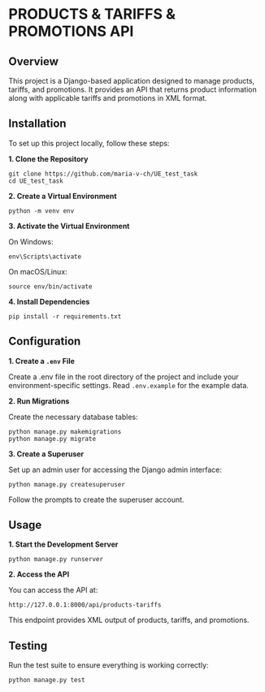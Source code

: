 # PRODUCTS & TARIFFS & PROMOTIONS API

## Overview
This project is a Django-based application designed to manage products, tariffs, and promotions. It provides an API 
that returns product information along with applicable tariffs and promotions in XML format.

## Installation
To set up this project locally, follow these steps:

**1. Clone the Repository**


    git clone https://github.com/maria-v-ch/UE_test_task
    cd UE_test_task

**2. Create a Virtual Environment**

    python -m venv env

**3. Activate the Virtual Environment**

On Windows:

    env\Scripts\activate

On macOS/Linux:

    source env/bin/activate

**4. Install Dependencies**

    pip install -r requirements.txt


## Configuration

**1. Create a `.env` File**

Create a .env file in the root directory of the project and include your environment-specific settings. 
Read  `.env.example` for the example data.

**2. Run Migrations**

Create the necessary database tables:

    python manage.py makemigrations
    python manage.py migrate

**3. Create a Superuser**

Set up an admin user for accessing the Django admin interface:

    python manage.py createsuperuser

Follow the prompts to create the superuser account.

## Usage

**1. Start the Development Server**

    python manage.py runserver

**2. Access the API**

You can access the API at:

    http://127.0.0.1:8000/api/products-tariffs

This endpoint provides XML output of products, tariffs, and promotions.

## Testing

Run the test suite to ensure everything is working correctly:

    python manage.py test


